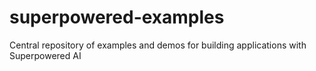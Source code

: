 # superpowered-examples
Central repository of examples and demos for building applications with Superpowered AI
